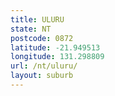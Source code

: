 ```yaml
---
title: ULURU
state: NT
postcode: 0872
latitude: -21.949513
longitude: 131.298809
url: /nt/uluru/
layout: suburb
---
```

